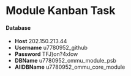 # Module Kanban Task

#### Database
* **Host** 202.150.213.44
* **Username** u7780952_github
* **Password** TFJ)on?4xIow
* **DBName** u7780952_ommu_module_psb
* **AllDBName** u7780952_ommu_core_module